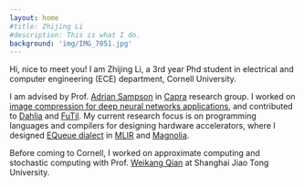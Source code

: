 ```yaml
---
layout: home
#title: Zhijing Li
#description: This is what I do.
background: 'img/IMG_7051.jpg'
---
```


Hi, nice to meet you! I am Zhijing Li, a 3rd year Phd student in electrical and computer engineering (ECE) department, Cornell University. 

I am advised by Prof. [Adrian Sampson](https://www.cs.cornell.edu/~asampson/) in [Capra](https://capra.cs.cornell.edu/) research group. I worked on [image compression for deep neural networks applications](https://github.com/cucapra/ImageNetV2/tree/master/jpeg_eval), and contributed to [Dahlia](https://github.com/cucapra/dahlia) and [FuTil](https://github.com/cucapra/futil). My current research focus is on programming languages and compilers for designing hardware accelerators, where I designed [EQueue dialect](https://github.com/cucapra/event_queue) in [MLIR](https://mlir.llvm.org/) and [Magnolia](https://github.com/tissue3/cornell_note/blob/master/configurable_fpga_dnn/proposal.pdf). 

Before coming to Cornell, I worked on approximate computing and stochastic computing with Prof. [Weikang Qian](http://umji.sjtu.edu.cn/~wkqian/people/weikang-qian.html) at Shanghai Jiao Tong University.

